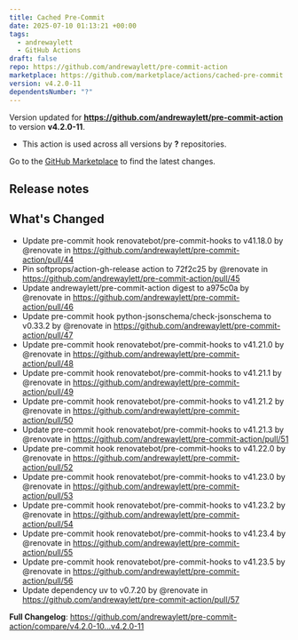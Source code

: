 ```yaml
---
title: Cached Pre-Commit
date: 2025-07-10 01:13:21 +00:00
tags:
  - andrewaylett
  - GitHub Actions
draft: false
repo: https://github.com/andrewaylett/pre-commit-action
marketplace: https://github.com/marketplace/actions/cached-pre-commit
version: v4.2.0-11
dependentsNumber: "?"
---
```



Version updated for **https://github.com/andrewaylett/pre-commit-action** to version **v4.2.0-11**.
- This action is used across all versions by **?** repositories.

Go to the [GitHub Marketplace](https://github.com/marketplace/actions/cached-pre-commit) to find the latest changes.

## Release notes

## What's Changed
* Update pre-commit hook renovatebot/pre-commit-hooks to v41.18.0 by @renovate in https://github.com/andrewaylett/pre-commit-action/pull/44
* Pin softprops/action-gh-release action to 72f2c25 by @renovate in https://github.com/andrewaylett/pre-commit-action/pull/45
* Update andrewaylett/pre-commit-action digest to a975c0a by @renovate in https://github.com/andrewaylett/pre-commit-action/pull/46
* Update pre-commit hook python-jsonschema/check-jsonschema to v0.33.2 by @renovate in https://github.com/andrewaylett/pre-commit-action/pull/47
* Update pre-commit hook renovatebot/pre-commit-hooks to v41.21.0 by @renovate in https://github.com/andrewaylett/pre-commit-action/pull/48
* Update pre-commit hook renovatebot/pre-commit-hooks to v41.21.1 by @renovate in https://github.com/andrewaylett/pre-commit-action/pull/49
* Update pre-commit hook renovatebot/pre-commit-hooks to v41.21.2 by @renovate in https://github.com/andrewaylett/pre-commit-action/pull/50
* Update pre-commit hook renovatebot/pre-commit-hooks to v41.21.3 by @renovate in https://github.com/andrewaylett/pre-commit-action/pull/51
* Update pre-commit hook renovatebot/pre-commit-hooks to v41.22.0 by @renovate in https://github.com/andrewaylett/pre-commit-action/pull/52
* Update pre-commit hook renovatebot/pre-commit-hooks to v41.23.0 by @renovate in https://github.com/andrewaylett/pre-commit-action/pull/53
* Update pre-commit hook renovatebot/pre-commit-hooks to v41.23.2 by @renovate in https://github.com/andrewaylett/pre-commit-action/pull/54
* Update pre-commit hook renovatebot/pre-commit-hooks to v41.23.4 by @renovate in https://github.com/andrewaylett/pre-commit-action/pull/55
* Update pre-commit hook renovatebot/pre-commit-hooks to v41.23.5 by @renovate in https://github.com/andrewaylett/pre-commit-action/pull/56
* Update dependency uv to v0.7.20 by @renovate in https://github.com/andrewaylett/pre-commit-action/pull/57


**Full Changelog**: https://github.com/andrewaylett/pre-commit-action/compare/v4.2.0-10...v4.2.0-11

